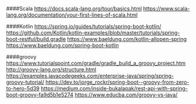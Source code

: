 ####Scala
https://docs.scala-lang.org/tour/basics.html
https://www.scala-lang.org/documentation/your-first-lines-of-scala.html

####Kotlin
https://spring.io/guides/tutorials/spring-boot-kotlin/
https://github.com/Kotlin/kotlin-examples/blob/master/tutorials/spring-boot-restful/build.gradle
https://www.baeldung.com/kotlin-allopen-spring
https://www.baeldung.com/spring-boot-kotlin


####groovy
https://www.tutorialspoint.com/gradle/gradle_build_a_groovy_project.htm
http://groovy-lang.org/structure.html
https://examples.javacodegeeks.com/enterprise-java/spring/spring-groovy-tutorial/
https://dev.to/jorge_rockr/spring-boot--groovy-from-zero-to-hero-5d39
https://medium.com/inside-bukalapak/rest-api-with-spring-boot-groovy-fa9d5b1e5274
https://www.educba.com/groovy-vs-java/
